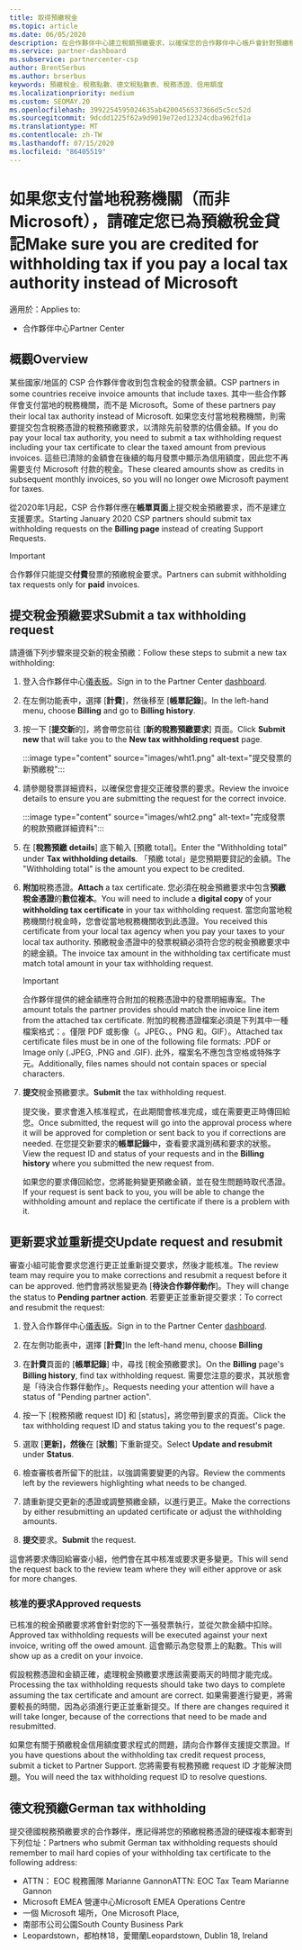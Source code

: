 ```yaml
---
title: 取得預繳稅金
ms.topic: article
ms.date: 06/05/2020
description: 在合作夥伴中心建立稅額預繳要求，以確保您的合作夥伴中心帳戶會針對預繳稅金而貸。
ms.service: partner-dashboard
ms.subservice: partnercenter-csp
author: BrentSerbus
ms.author: brserbus
keywords: 預繳稅金、稅務點數、德文稅點數表、稅務憑證、信用額度
ms.localizationpriority: medium
ms.custom: SEOMAY.20
ms.openlocfilehash: 3992254595024635ab4200456537366d5c5cc52d
ms.sourcegitcommit: 9dcdd1225f62a9d9019e72ed12324cdba962fd1a
ms.translationtype: MT
ms.contentlocale: zh-TW
ms.lasthandoff: 07/15/2020
ms.locfileid: "86405519"
---
```

# <a name="make-sure-you-are-credited-for-withholding-tax-if-you-pay-a-local-tax-authority-instead-of-microsoft"></a><span data-ttu-id="dc0f6-104">如果您支付當地稅務機關（而非 Microsoft），請確定您已為預繳稅金貸記</span><span class="sxs-lookup"><span data-stu-id="dc0f6-104">Make sure you are credited for withholding tax if you pay a local tax authority instead of Microsoft</span></span>

<span data-ttu-id="dc0f6-105">適用於：</span><span class="sxs-lookup"><span data-stu-id="dc0f6-105">Applies to:</span></span>

- <span data-ttu-id="dc0f6-106">合作夥伴中心</span><span class="sxs-lookup"><span data-stu-id="dc0f6-106">Partner Center</span></span>

## <a name="overview"></a><span data-ttu-id="dc0f6-107">概觀</span><span class="sxs-lookup"><span data-stu-id="dc0f6-107">Overview</span></span>

<span data-ttu-id="dc0f6-108">某些國家/地區的 CSP 合作夥伴會收到包含稅金的發票金額。</span><span class="sxs-lookup"><span data-stu-id="dc0f6-108">CSP partners in some countries receive invoice amounts that include taxes.</span></span> <span data-ttu-id="dc0f6-109">其中一些合作夥伴會支付當地的稅務機關，而不是 Microsoft。</span><span class="sxs-lookup"><span data-stu-id="dc0f6-109">Some of these partners pay their local tax authority instead of Microsoft.</span></span> <span data-ttu-id="dc0f6-110">如果您支付當地稅務機關，則需要提交包含稅務憑證的稅務預繳要求，以清除先前發票的估價金額。</span><span class="sxs-lookup"><span data-stu-id="dc0f6-110">If you do pay your local tax authority, you need to submit a tax withholding request including your tax certificate to clear the taxed amount from previous invoices.</span></span> <span data-ttu-id="dc0f6-111">這些已清除的金額會在後續的每月發票中顯示為信用額度，因此您不再需要支付 Microsoft 付款的稅金。</span><span class="sxs-lookup"><span data-stu-id="dc0f6-111">These cleared amounts show as credits in subsequent monthly invoices, so you will no longer owe Microsoft payment for taxes.</span></span>

<span data-ttu-id="dc0f6-112">從2020年1月起，CSP 合作夥伴應在**帳單頁面**上提交稅金預繳要求，而不是建立支援要求。</span><span class="sxs-lookup"><span data-stu-id="dc0f6-112">Starting January 2020 CSP partners should submit tax withholding requests on the **Billing page** instead of creating Support Requests.</span></span>

> [!IMPORTANT]
> <span data-ttu-id="dc0f6-113">合作夥伴只能提交**付費**發票的預繳稅金要求。</span><span class="sxs-lookup"><span data-stu-id="dc0f6-113">Partners can submit withholding tax requests only for **paid** invoices.</span></span>

## <a name="submit-a-tax-withholding-request"></a><span data-ttu-id="dc0f6-114">提交稅金預繳要求</span><span class="sxs-lookup"><span data-stu-id="dc0f6-114">Submit a tax withholding request</span></span>

<span data-ttu-id="dc0f6-115">請遵循下列步驟來提交新的稅金預繳：</span><span class="sxs-lookup"><span data-stu-id="dc0f6-115">Follow these steps to submit a new tax withholding:</span></span>

1. <span data-ttu-id="dc0f6-116">登入合作夥伴中心[儀表板](https://partner.microsoft.com/dashboard/home)。</span><span class="sxs-lookup"><span data-stu-id="dc0f6-116">Sign in to the Partner Center [dashboard](https://partner.microsoft.com/dashboard/home).</span></span>

2. <span data-ttu-id="dc0f6-117">在左側功能表中，選擇 [**計費**]，然後移至 [**帳單記錄**]。</span><span class="sxs-lookup"><span data-stu-id="dc0f6-117">In the left-hand menu, choose **Billing** and go to **Billing history**.</span></span>

3. <span data-ttu-id="dc0f6-118">按一下 [**提交新**的]，將會帶您前往 [**新的稅務預繳要求**] 頁面。</span><span class="sxs-lookup"><span data-stu-id="dc0f6-118">Click **Submit new** that will take you to the **New tax withholding request** page.</span></span>

   :::image type="content" source="images/wht1.png" alt-text="提交發票的新預繳稅":::

4. <span data-ttu-id="dc0f6-120">請參閱發票詳細資料，以確保您會提交正確發票的要求。</span><span class="sxs-lookup"><span data-stu-id="dc0f6-120">Review the invoice details to ensure you are submitting the request for the correct invoice.</span></span>

   :::image type="content" source="images/wht2.png" alt-text="完成發票的稅款預繳詳細資料":::

5. <span data-ttu-id="dc0f6-122">在 [**稅務預繳 details**] 底下輸入 [預繳 total]。</span><span class="sxs-lookup"><span data-stu-id="dc0f6-122">Enter the "Withholding total" under **Tax withholding details**.</span></span> <span data-ttu-id="dc0f6-123">「預繳 total」是您預期要貸記的金額。</span><span class="sxs-lookup"><span data-stu-id="dc0f6-123">The "Withholding total" is the amount you expect to be credited.</span></span>

6. <span data-ttu-id="dc0f6-124">**附加**稅務憑證。</span><span class="sxs-lookup"><span data-stu-id="dc0f6-124">**Attach** a tax certificate.</span></span> <span data-ttu-id="dc0f6-125">您必須在稅金預繳要求中包含**預繳稅金憑證**的**數位複本**。</span><span class="sxs-lookup"><span data-stu-id="dc0f6-125">You will need to include a **digital copy** of your **withholding tax certificate** in your tax withholding request.</span></span> <span data-ttu-id="dc0f6-126">當您向當地稅務機關付稅金時，您會從當地稅務機關收到此憑證。</span><span class="sxs-lookup"><span data-stu-id="dc0f6-126">You received this certificate from your local tax agency when you pay your taxes to your local tax authority.</span></span> <span data-ttu-id="dc0f6-127">預繳稅金憑證中的發票稅額必須符合您的稅金預繳要求中的總金額。</span><span class="sxs-lookup"><span data-stu-id="dc0f6-127">The invoice tax amount in the withholding tax certificate must match total amount in your tax withholding request.</span></span>

   > [!IMPORTANT]
   > <span data-ttu-id="dc0f6-128">合作夥伴提供的總金額應符合附加的稅務憑證中的發票明細專案。</span><span class="sxs-lookup"><span data-stu-id="dc0f6-128">The amount totals the partner provides should match the invoice line item from the attached tax certificate.</span></span> <span data-ttu-id="dc0f6-129">附加的稅務憑證檔案必須是下列其中一種檔案格式：。僅限 PDF 或影像（。JPEG、。PNG 和。GIF）。</span><span class="sxs-lookup"><span data-stu-id="dc0f6-129">Attached tax certificate files must be in one of the following file formats: .PDF or Image only (.JPEG, .PNG and .GIF).</span></span> <span data-ttu-id="dc0f6-130">此外，檔案名不應包含空格或特殊字元。</span><span class="sxs-lookup"><span data-stu-id="dc0f6-130">Additionally, files names should not contain spaces or special characters.</span></span>

7. <span data-ttu-id="dc0f6-131">**提交**稅金預繳要求。</span><span class="sxs-lookup"><span data-stu-id="dc0f6-131">**Submit** the tax withholding request.</span></span>

   <span data-ttu-id="dc0f6-132">提交後，要求會進入核准程式，在此期間會核准完成，或在需要更正時傳回給您。</span><span class="sxs-lookup"><span data-stu-id="dc0f6-132">Once submitted, the request will go into the approval process where it will be approved for completion or sent back to you if corrections are needed.</span></span> <span data-ttu-id="dc0f6-133">在您提交新要求的**帳單記錄**中，查看要求識別碼和要求的狀態。</span><span class="sxs-lookup"><span data-stu-id="dc0f6-133">View the request ID and status of your requests and  in the **Billing history** where you submitted the new request from.</span></span>

   <span data-ttu-id="dc0f6-134">如果您的要求傳回給您，您將能夠變更預繳金額，並在發生問題時取代憑證。</span><span class="sxs-lookup"><span data-stu-id="dc0f6-134">If your request is sent back to you, you will be able to change the withholding amount and replace the certificate if there is a problem with it.</span></span>

## <a name="update-request-and-resubmit"></a><span data-ttu-id="dc0f6-135">更新要求並重新提交</span><span class="sxs-lookup"><span data-stu-id="dc0f6-135">Update request and resubmit</span></span>

<span data-ttu-id="dc0f6-136">審查小組可能會要求您進行更正並重新提交要求，然後才能核准。</span><span class="sxs-lookup"><span data-stu-id="dc0f6-136">The review team may require you to make corrections and resubmit a request before it can be approved.</span></span> <span data-ttu-id="dc0f6-137">他們會將狀態變更為 [**待決合作夥伴動作**]。</span><span class="sxs-lookup"><span data-stu-id="dc0f6-137">They will change the status to **Pending partner action**.</span></span> <span data-ttu-id="dc0f6-138">若要更正並重新提交要求：</span><span class="sxs-lookup"><span data-stu-id="dc0f6-138">To correct and resubmit the request:</span></span>

1. <span data-ttu-id="dc0f6-139">登入合作夥伴中心[儀表板](https://partner.microsoft.com/dashboard/home)。</span><span class="sxs-lookup"><span data-stu-id="dc0f6-139">Sign in to the Partner Center [dashboard](https://partner.microsoft.com/dashboard/home).</span></span>

2. <span data-ttu-id="dc0f6-140">在左側功能表中，選擇 [**計費**]</span><span class="sxs-lookup"><span data-stu-id="dc0f6-140">In the left-hand menu, choose **Billing**</span></span>

3. <span data-ttu-id="dc0f6-141">在**計費**頁面的 [**帳單記錄**] 中，尋找 [稅金預繳要求]。</span><span class="sxs-lookup"><span data-stu-id="dc0f6-141">On the **Billing** page's **Billing history**, find tax withholding request.</span></span> <span data-ttu-id="dc0f6-142">需要您注意的要求，其狀態會是「待決合作夥伴動作」。</span><span class="sxs-lookup"><span data-stu-id="dc0f6-142">Requests needing your attention will have a status of "Pending partner action".</span></span>

4. <span data-ttu-id="dc0f6-143">按一下 [稅務預繳 request ID] 和 [status]，將您帶到要求的頁面。</span><span class="sxs-lookup"><span data-stu-id="dc0f6-143">Click the tax withholding request ID and status taking you to the request's page.</span></span>

5. <span data-ttu-id="dc0f6-144">選取 [**更新]，然後**在 [**狀態**] 下重新提交。</span><span class="sxs-lookup"><span data-stu-id="dc0f6-144">Select **Update and resubmit** under **Status**.</span></span>

6. <span data-ttu-id="dc0f6-145">檢查審核者所留下的批註，以強調需要變更的內容。</span><span class="sxs-lookup"><span data-stu-id="dc0f6-145">Review the comments left by the reviewers highlighting what needs to be changed.</span></span>

7. <span data-ttu-id="dc0f6-146">請重新提交更新的憑證或調整預繳金額，以進行更正。</span><span class="sxs-lookup"><span data-stu-id="dc0f6-146">Make the corrections by either resubmitting an updated certificate or adjust the withholding amounts.</span></span>

8. <span data-ttu-id="dc0f6-147">**提交**要求。</span><span class="sxs-lookup"><span data-stu-id="dc0f6-147">**Submit** the request.</span></span>

<span data-ttu-id="dc0f6-148">這會將要求傳回給審查小組，他們會在其中核准或要求更多變更。</span><span class="sxs-lookup"><span data-stu-id="dc0f6-148">This will send the request back to the review team where they will either approve or ask for more changes.</span></span>

### <a name="approved-requests"></a><span data-ttu-id="dc0f6-149">核准的要求</span><span class="sxs-lookup"><span data-stu-id="dc0f6-149">Approved requests</span></span>

<span data-ttu-id="dc0f6-150">已核准的稅金預繳要求將會針對您的下一張發票執行，並從欠款金額中扣除。</span><span class="sxs-lookup"><span data-stu-id="dc0f6-150">Approved tax withholding requests will be executed against your next invoice, writing off the owed amount.</span></span> <span data-ttu-id="dc0f6-151">這會顯示為您發票上的點數。</span><span class="sxs-lookup"><span data-stu-id="dc0f6-151">This will show up as a credit on your invoice.</span></span>

<span data-ttu-id="dc0f6-152">假設稅務憑證和金額正確，處理稅金預繳要求應該需要兩天的時間才能完成。</span><span class="sxs-lookup"><span data-stu-id="dc0f6-152">Processing the tax withholding requests should take two days to complete assuming the tax certificate and amount are correct.</span></span> <span data-ttu-id="dc0f6-153">如果需要進行變更，將需要較長的時間，因為必須進行更正並重新提交。</span><span class="sxs-lookup"><span data-stu-id="dc0f6-153">If there are changes required it will take longer, because of the corrections that need to be made and resubmitted.</span></span>

<span data-ttu-id="dc0f6-154">如果您有關于預繳稅金信用額度要求程式的問題，請向合作夥伴支援提交票證。</span><span class="sxs-lookup"><span data-stu-id="dc0f6-154">If you have questions about the withholding tax credit request process, submit a ticket to Partner Support.</span></span> <span data-ttu-id="dc0f6-155">您將需要有稅務預繳 request ID 才能解決問題。</span><span class="sxs-lookup"><span data-stu-id="dc0f6-155">You will need the tax withholding request ID to resolve questions.</span></span>

## <a name="german-tax-withholding"></a><span data-ttu-id="dc0f6-156">德文稅預繳</span><span class="sxs-lookup"><span data-stu-id="dc0f6-156">German tax withholding</span></span>

<span data-ttu-id="dc0f6-157">提交德國稅務預繳要求的合作夥伴，應記得將您的預繳稅務憑證的硬碟複本郵寄到下列位址：</span><span class="sxs-lookup"><span data-stu-id="dc0f6-157">Partners who submit German tax withholding requests should remember to mail hard copies of your withholding tax certificate to the following address:</span></span>

- <span data-ttu-id="dc0f6-158">ATTN： EOC 稅務團隊 Marianne Gannon</span><span class="sxs-lookup"><span data-stu-id="dc0f6-158">ATTN: EOC Tax Team Marianne Gannon</span></span>
- <span data-ttu-id="dc0f6-159">Microsoft EMEA 營運中心</span><span class="sxs-lookup"><span data-stu-id="dc0f6-159">Microsoft EMEA Operations Centre</span></span>
- <span data-ttu-id="dc0f6-160">一個 Microsoft 場所，</span><span class="sxs-lookup"><span data-stu-id="dc0f6-160">One Microsoft Place,</span></span>
- <span data-ttu-id="dc0f6-161">南部市公司公園</span><span class="sxs-lookup"><span data-stu-id="dc0f6-161">South County Business Park</span></span>
- <span data-ttu-id="dc0f6-162">Leopardstown，都柏林18，愛爾蘭</span><span class="sxs-lookup"><span data-stu-id="dc0f6-162">Leopardstown, Dublin 18, Ireland</span></span>
